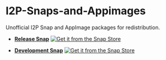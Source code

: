 # I2P-Snaps-and-Appimages

Unofficial I2P Snap and AppImage packages for redistribution.

 - **[Release Snap](https://snapcraft.io/i2pi2p)**
[![Get it from the Snap Store](https://snapcraft.io/static/images/badges/en/snap-store-black.svg)](https://snapcraft.io/i2pi2p)

 - **[Development Snap](https://snapcraft.io/i2pi2p-dev)**
[![Get it from the Snap Store](https://snapcraft.io/static/images/badges/en/snap-store-white.svg)](https://snapcraft.io/i2pi2p-dev)
